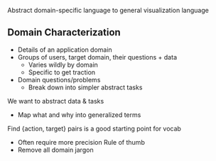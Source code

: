 Abstract domain-specific language to general visualization language

## Domain Characterization
- Details of an application domain
- Groups of users, target domain, their questions + data
    - Varies wildly by domain
    - Specific to get traction
-  Domain questions/problems
    - Break down into simpler abstract tasks

We want to abstract data & tasks
- Map what and why into generalized terms

Find {action, target} pairs is a good starting point for vocab
- Often require more precision
Rule of thumb
- Remove all domain jargon

